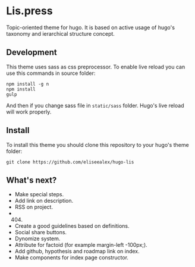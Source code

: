 # Lis.press
Topic-oriented theme for hugo. It is based on active usage of hugo's taxonomy and ierarchical structure concept.

## Development
This theme uses sass as css preprocessor. To enable live reload you can use this commands in source folder:

```
npm install -g n
npm install
gulp
```

And then if you change sass file in `static/sass` folder. Hugo's live reload will work properly.

## Install
To install this theme you should clone this repository to your hugo's theme folder:

```
git clone https://github.com/eliseealex/hugo-lis
```

## What's next?
- Make special steps.
- Add link on description.
- RSS on project.
- 404.
- Create a good guidelines based on definitions.
- Social share buttons.
- Dynomize system.
- Attribute for factoid (for example margin-left -100px;).
- Add github, hypothesis and roadmap link on index.
- Make components for index page constructor.
